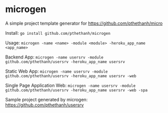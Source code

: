 # microgen

A simple project template generator for https://github.com/pthethanh/micro

Install: `go install github.com/pthethanh/microgen`

Usage: `microgen -name <name> -module <module> -heroku_app_name <app_name>`

Backend App: `microgen -name usersrv -module github.com/pthethanh/usersrv -heroku_app_name usersrv`

Static Web App: `microgen -name usersrv -module github.com/pthethanh/usersrv -heroku_app_name usersrv -web`

Single Page Application Web: `microgen -name usersrv -module github.com/pthethanh/usersrv -heroku_app_name usersrv -web -spa`

Sample project generated by microgen: https://github.com/pthethanh/usersrv